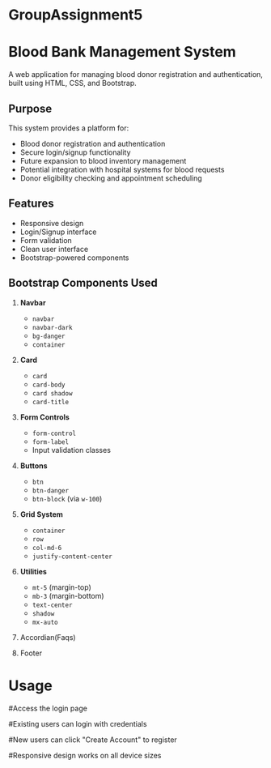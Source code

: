 # GroupAssignment5
# Blood Bank Management System

A web application for managing blood donor registration and authentication, built using HTML, CSS, and Bootstrap.


## Purpose
This system provides a platform for:
- Blood donor registration and authentication
- Secure login/signup functionality
- Future expansion to blood inventory management
- Potential integration with hospital systems for blood requests
- Donor eligibility checking and appointment scheduling

## Features
- Responsive design
- Login/Signup interface
- Form validation
- Clean user interface
- Bootstrap-powered components

## Bootstrap Components Used
1. **Navbar**
   - `navbar`
   - `navbar-dark`
   - `bg-danger`
   - `container`

2. **Card**
   - `card`
   - `card-body`
   - `card shadow`
   - `card-title`

3. **Form Controls**
   - `form-control`
   - `form-label`
   - Input validation classes

4. **Buttons**
   - `btn`
   - `btn-danger`
   - `btn-block` (via `w-100`)

5. **Grid System**
   - `container`
   - `row`
   - `col-md-6`
   - `justify-content-center`

6. **Utilities**
   - `mt-5` (margin-top)
   - `mb-3` (margin-bottom)
   - `text-center`
   - `shadow`
   - `mx-auto`
  
 7. Accordian(Faqs)
 8. Footer

  
# Usage
#Access the login page

#Existing users can login with credentials

#New users can click "Create Account" to register

#Responsive design works on all device sizes


